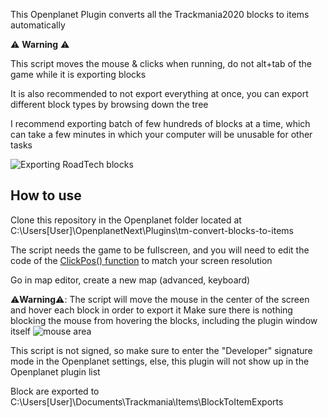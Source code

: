
This Openplanet Plugin converts all the Trackmania2020 blocks to items automatically

⚠️ **Warning** ⚠️

This script moves the mouse & clicks when running, do not alt+tab of the game while it is exporting blocks

It is also recommended to not export everything at once, you can export different block types by browsing down the tree

I recommend exporting batch of few hundreds of blocks at a time, which can take a few minutes in which your computer will be unusable for other tasks

![Exporting RoadTech blocks](https://i.imgur.com/0xEQKCO.png)

## How to use

Clone this repository in the Openplanet folder located at C:\Users\[User]\OpenplanetNext\Plugins\tm-convert-blocks-to-items

The script needs the game to be fullscreen, and you will need to edit the code of the [ClickPos() function](https://github.com/tm-dojo/tm-convert-blocks-to-items/blob/master/src/BlockExporter/BlockExportMethods.as#L53) to match your screen resolution

Go in map editor, create a new map (advanced, keyboard)

⚠️**Warning**⚠️: The script will move the mouse in the center of the screen and hover each block in order to export it
Make sure there is nothing blocking the mouse from hovering the blocks, including the plugin window itself
![mouse area](https://i.imgur.com/q8nRUdl.jpeg)

This script is not signed, so make sure to enter the "Developer" signature mode in the Openplanet settings, else, this plugin will not show up in the Openplanet plugin list

Block are exported to C:\Users\[User]\Documents\Trackmania\Items\BlockToItemExports